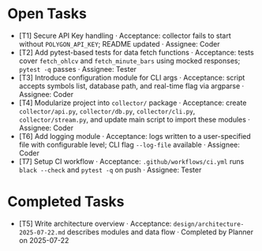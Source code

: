 # Open Tasks

- [T1] Secure API Key handling · Acceptance: collector fails to start without `POLYGON_API_KEY`; README updated · Assignee: Coder
- [T2] Add pytest-based tests for data fetch functions · Acceptance: tests cover `fetch_ohlcv` and `fetch_minute_bars` using mocked responses; `pytest -q` passes · Assignee: Tester
- [T3] Introduce configuration module for CLI args · Acceptance: script accepts symbols list, database path, and real-time flag via argparse · Assignee: Coder
- [T4] Modularize project into `collector/` package · Acceptance: create `collector/api.py`, `collector/db.py`, `collector/cli.py`, `collector/stream.py`, and update main script to import these modules · Assignee: Coder
- [T6] Add logging module · Acceptance: logs written to a user-specified file with configurable level; CLI flag `--log-file` available · Assignee: Coder
- [T7] Setup CI workflow · Acceptance: `.github/workflows/ci.yml` runs `black --check` and `pytest -q` on push · Assignee: Tester

# Completed Tasks

- [T5] Write architecture overview · Acceptance: `design/architecture-2025-07-22.md` describes modules and data flow · Completed by Planner on 2025-07-22
